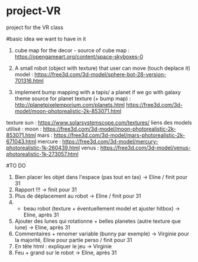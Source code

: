 # project-VR
project for the VR class

#basic idea we want to have in it
1. cube map for the decor - source of cube map  : https://opengameart.org/content/space-skyboxes-0
2. A small robot (object with texture) that user can move (touch deplace it)
model : https://free3d.com/3d-model/sphere-bot-28-version-701316.html

3. implement bump mapping with a tapis/ a planet if we go with galaxy theme 
source for planet texture (+ bump map) : http://planetpixelemporium.com/planets.html
  https://free3d.com/3d-model/moon-photorealistic-2k-853071.html

texture sun : https://www.solarsystemscope.com/textures/
liens des models utilisé :
moon : https://free3d.com/3d-model/moon-photorealistic-2k-853071.html
mars : https://free3d.com/3d-model/mars-photorealistic-2k-671043.html
mercure : https://free3d.com/3d-model/mercury-photorealistic-1k-260439.html
venus : https://free3d.com/3d-model/venus-photorealistic-1k-273057.html


#TO DO
1. Bien placer les objet dans l'espace (pas tout en tas) -> Eline / finit pour 31
2. Rapport !!! -> finit pour 31
3. Plus de déplacement au robot -> Eline / finit pour 31
4. + beau robot (texture + éventuellement model et ajuster hitbox)  -> Eline, après 31
5. Ajouter des lunes qui rotationne + belles planetes (autre texture que lune) -> Eline, après 31
6. Commentaires + renomer variable (bunny par exemple) -> Virginie pour la majorité, Eline pour partie perso / finit pour 31
7. En tête html : expliquer le jeu -> Virginie
8. Feu + grand sur le robot -> Eline, après 31

